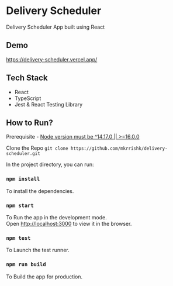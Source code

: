 # Delivery Scheduler

Delivery Scheduler App built using React

## Demo

<https://delivery-scheduler.vercel.app/>

## Tech Stack

* React
* TypeScript
* Jest & React Testing Library

## How to Run?

Prerequisite - [Node version must be ^14.17.0 || >=16.0.0](https://github.com/facebook/create-react-app/issues/11792)

Clone the Repo `git clone https://github.com/mkrrishk/delivery-scheduler.git`

In the project directory, you can run:

### `npm install`

To install the dependencies.

### `npm start`

To Run the app in the development mode.\
Open [http://localhost:3000](http://localhost:3000) to view it in the browser.

### `npm test`

To Launch the test runner.

### `npm run build`

To Build the app for production.
